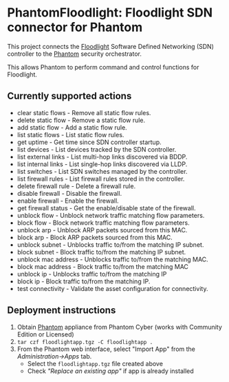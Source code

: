 # PhantomFloodlight: Floodlight SDN connector for Phantom
This project connects the [Floodlight](http://www.projectfloodlight.org/floodlight/) Software Defined Networking (SDN) controller
to the [Phantom](https://www.phantom.us/product.html) security orchestrator.

This allows Phantom to perform command and control functions for Floodlight.

## Currently supported actions

* clear static flows - Remove all static flow rules.
* delete static flow - Remove a static flow rule.
* add static flow - Add a static flow rule.
* list static flows - List static flow rules.
* get uptime - Get time since SDN controller startup.
* list devices - List devices tracked by the SDN controller.
* list external links - List multi-hop links discovered via BDDP.
* list internal links - List single-hop links discovered via LLDP.
* list switches - List SDN switches managed by the controller.
* list firewall rules - List firewall rules stored in the controller.
* delete firewall rule - Delete a firewall rule.
* disable firewall - Disable the firewall.
* enable firewall - Enable the firewall.
* get firewall status - Get the enable/disable state of the firewall.
* unblock flow - Unblock network traffic matching flow parameters.
* block flow - Block network traffic matching flow parameters.
* unblock arp - Unblock ARP packets sourced from this MAC.
* block arp - Block ARP packets sourced from this MAC.
* unblock subnet - Unblocks traffic to/from the matching IP subnet.
* block subnet - Block traffic to/from the matching IP subnet.
* unblock mac address - Unblocks traffic to/from the matching MAC.
* block mac address - Block traffic to/from the matching MAC
* unblock ip - Unblocks traffic to/from the matching IP
* block ip - Block traffic to/from the matching IP.
* test connectivity - Validate the asset configuration for connectivity.

## Deployment instructions

1. Obtain [Phantom](https://www.phantom.us/product.html) appliance from Phantom Cyber (works with Community Edition or Licensed)
2. `tar czf floodlightapp.tgz -C floodlightapp .`
3. From the Phantom web interface, select "Import App" from the *Administration->Apps* tab.
   * Select the `floodlightapp.tgz` file created above
   * Check *"Replace an existing app"* if app is already installed
